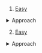 1. [Easy](https://codeforces.com/contest/1036/problem/D)
<details>
    <summary>Approach</summary>



</details>

2. [Easy](https://codeforces.com/contest/1611/problem/F)
<details>
    <summary>Approach</summary>



</details>